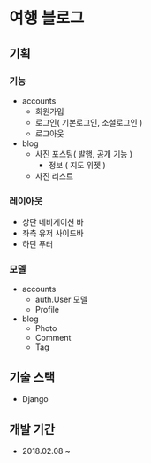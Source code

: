 # 여행 블로그

## 기획

### 기능
- accounts
	- 회원가입
	- 로그인( 기본로그인, 소셜로그인 )
	- 로그아웃
- blog
	- 사진 포스팅( 발행, 공개 기능 )
		- 정보 ( 지도 위젯 )
	- 사진 리스트

### 레이아웃
- 상단 네비게이션 바
- 좌측 유저 사이드바
- 하단 푸터 

### 모델
- accounts 
	- auth.User 모델
	- Profile
- blog 
	- Photo
	- Comment
	- Tag

## 기술 스택
- Django 

## 개발 기간
- 2018.02.08 ~ 
